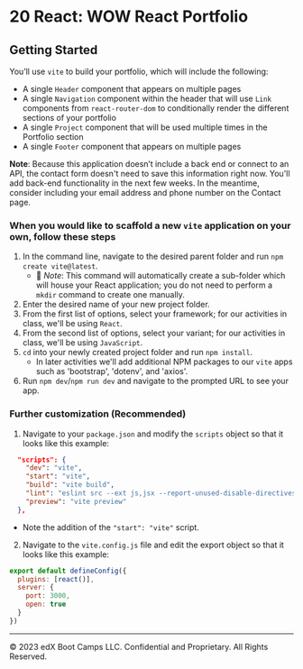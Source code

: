# 20 React: WOW React Portfolio

## Getting Started

You’ll use `vite` to build your portfolio, which will include the following:
* A single `Header` component that appears on multiple pages
* A single `Navigation` component within the header that will use `Link` components from `react-router-dom` to conditionally render the different sections of your portfolio
* A single `Project` component that will be used multiple times in the Portfolio section
* A single `Footer` component that appears on multiple pages

**Note**: Because this application doesn’t include a back end or connect to an API, the contact form doesn't need to save this information right now. You'll add back-end functionality in the next few weeks. In the meantime, consider including your email address and phone number on the Contact page.

### When you would like to scaffold a new `vite` application on your own, follow these steps
1. In the command line, navigate to the desired parent folder and run `npm create vite@latest`.
    * 🔑 *Note*: This command will automatically create a sub-folder which will house your React application; you do not need to perform a `mkdir` command to create one manually.
2. Enter the desired name of your new project folder.
3. From the first list of options, select your framework; for our activities in class, we'll be using `React`.
4. From the second list of options, select your variant; for our activities in class, we'll be using `JavaScript`.
5. `cd` into your newly created project folder and run `npm install`.
    * In later activities we'll add additional NPM packages to our `vite` apps such as 'bootstrap', 'dotenv', and 'axios'.
6. Run `npm dev`/`npm run dev` and navigate to the prompted URL to see your app.

### Further customization (Recommended)

1. Navigate to your `package.json` and modify the `scripts` object so that it looks like this example:

```json
  "scripts": {
    "dev": "vite",
    "start": "vite",
    "build": "vite build",
    "lint": "eslint src --ext js,jsx --report-unused-disable-directives --max-warnings 0",
    "preview": "vite preview"
  },
```

* Note the addition of the `"start": "vite"` script.

2. Navigate to the `vite.config.js` file and edit the export object so that it looks like this example:

```js
export default defineConfig({
  plugins: [react()],
  server: {
    port: 3000,
    open: true
  }
})
```

- - -
© 2023 edX Boot Camps LLC. Confidential and Proprietary. All Rights Reserved.
